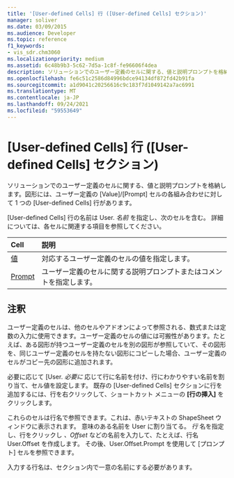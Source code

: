 ```yaml
---
title: '[User-defined Cells] 行 ([User-defined Cells] セクション)'
manager: soliver
ms.date: 03/09/2015
ms.audience: Developer
ms.topic: reference
f1_keywords:
- vis_sdr.chm3060
ms.localizationpriority: medium
ms.assetid: 6c48b9b3-5c62-7d5a-1c8f-fe96606f4dea
description: ソリューションでのユーザー定義のセルに関する、値と説明プロンプトを格納します。図形には、ユーザー定義の [Value]/[Prompt] セルの各組み合わせに対して 1 つの [User-defined Cells] 行があります。
ms.openlocfilehash: fe6c51c2586d84996bdce94134df872fd42b91fa
ms.sourcegitcommit: a1d9041c20256616c9c183f7d1049142a7ac6991
ms.translationtype: MT
ms.contentlocale: ja-JP
ms.lasthandoff: 09/24/2021
ms.locfileid: "59553649"
---
```

# <a name="user-defined-cells-row-user-defined-cells-section"></a>[User-defined Cells] 行 ([User-defined Cells] セクション)

ソリューションでのユーザー定義のセルに関する、値と説明プロンプトを格納します。図形には、ユーザー定義の [Value]/[Prompt] セルの各組み合わせに対して 1 つの [User-defined Cells] 行があります。
  
[User-defined Cells] 行の名前は User. *名前*  を指定し、次のセルを含む。 詳細については、各セルに関連する項目を参照してください。 
  
|**Cell**|**説明**|
|:-----|:-----|
|[値](value-cell-user-defined-cells-section.md) <br/> |対応するユーザー定義のセルの値を指定します。  <br/> |
|[Prompt](prompt-cell-user-defined-cells-section.md) <br/> |ユーザー定義のセルに関する説明プロンプトまたはコメントを指定します。  <br/> |
   
## <a name="remarks"></a>注釈

ユーザー定義のセルは、他のセルやアドオンによって参照される、数式または定数の入力に使用できます。ユーザー定義のセルの値には可搬性があります。たとえば、ある図形が持つユーザー定義のセルを別の図形が参照していて、その図形を、同じユーザー定義のセルを持たない図形にコピーした場合、ユーザー定義のセルがコピー先の図形に追加されます。
  
 必要に応じて [User.  *必要に*  応じて行に名前を付け、行にわかりやすい名前を割り当て、セル値を設定します。 既存の [User-defined Cells] セクションに行を追加するには、行を右クリックして、ショートカット メニューの **[行の挿入]** をクリックします。 
  
これらのセルは行名で参照できます。これは、赤いテキストの ShapeSheet ウィンドウに表示されます。 意味のある名前を User に割り当てる。 *行*  名を指定し、行をクリックし  *、Offset*  などの名前を入力して、たとえば、行名 User.Offset を作成します。 その後、User.Offset.Prompt を使用して [プロンプト] セルを参照できます。 
  
入力する行名は、セクション内で一意の名前にする必要があります。
  


